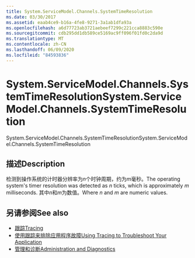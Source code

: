```yaml
---
title: System.ServiceModel.Channels.SystemTimeResolution
ms.date: 03/30/2017
ms.assetid: eaab4ce9-b16a-4fe8-9271-3a1ab1dfa93a
ms.openlocfilehash: a6d77723ab3721aebeef7299c221cca8883c590e
ms.sourcegitcommit: cdb295dd1db589ce5169ac9ff096f01fd0c2da9d
ms.translationtype: MT
ms.contentlocale: zh-CN
ms.lasthandoff: 06/09/2020
ms.locfileid: "84593836"
---
```

# <a name="systemservicemodelchannelssystemtimeresolution"></a><span data-ttu-id="053c8-102">System.ServiceModel.Channels.SystemTimeResolution</span><span class="sxs-lookup"><span data-stu-id="053c8-102">System.ServiceModel.Channels.SystemTimeResolution</span></span>
<span data-ttu-id="053c8-103">System.ServiceModel.Channels.SystemTimeResolution</span><span class="sxs-lookup"><span data-stu-id="053c8-103">System.ServiceModel.Channels.SystemTimeResolution</span></span>  
  
## <a name="description"></a><span data-ttu-id="053c8-104">描述</span><span class="sxs-lookup"><span data-stu-id="053c8-104">Description</span></span>  
 <span data-ttu-id="053c8-105">检测到操作系统的计时器分辨率为*n*个时钟周期，约为*m*毫秒。</span><span class="sxs-lookup"><span data-stu-id="053c8-105">The operating system's timer resolution was detected as *n* ticks, which is approximately *m* milliseconds.</span></span> <span data-ttu-id="053c8-106">其中*n*和*m*为数值。</span><span class="sxs-lookup"><span data-stu-id="053c8-106">Where *n* and *m* are numeric values.</span></span>  
  
## <a name="see-also"></a><span data-ttu-id="053c8-107">另请参阅</span><span class="sxs-lookup"><span data-stu-id="053c8-107">See also</span></span>

- [<span data-ttu-id="053c8-108">跟踪</span><span class="sxs-lookup"><span data-stu-id="053c8-108">Tracing</span></span>](index.md)
- [<span data-ttu-id="053c8-109">使用跟踪来排除应用程序故障</span><span class="sxs-lookup"><span data-stu-id="053c8-109">Using Tracing to Troubleshoot Your Application</span></span>](using-tracing-to-troubleshoot-your-application.md)
- [<span data-ttu-id="053c8-110">管理和诊断</span><span class="sxs-lookup"><span data-stu-id="053c8-110">Administration and Diagnostics</span></span>](../index.md)
